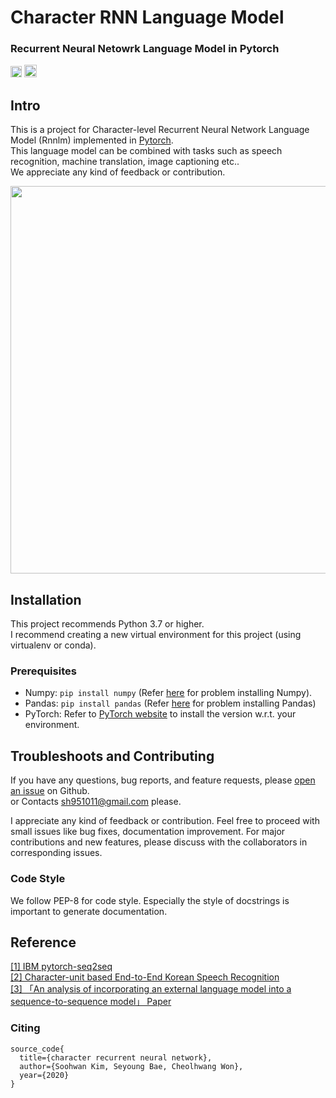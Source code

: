 # Character RNN Language Model
  
### Recurrent Neural Netowrk Language Model in Pytorch  
[<img src="https://github.com/gentaiscool/end2end-asr-pytorch/raw/master/img/pytorch-logo-dark.png" height=18>](https://pytorch.org/) <img src="https://img.shields.io/badge/License-MIT-yellow" height=20>
  
## Intro
  
This is a project for Character-level Recurrent Neural Network Language Model (Rnnlm) implemented in [Pytorch](pytorch.org).  
This language model can be combined with tasks such as speech recognition, machine translation, image captioning etc..   
We appreciate any kind of feedback or contribution.
  
<img src="https://user-images.githubusercontent.com/42150335/79066605-39189c00-7cf4-11ea-8d92-971a360f3644.png" width=620>  
  
## Installation
This project recommends Python 3.7 or higher.   
I recommend creating a new virtual environment for this project (using virtualenv or conda).  

### Prerequisites
  
* Numpy: `pip install numpy` (Refer [here](https://github.com/numpy/numpy) for problem installing Numpy).
* Pandas: `pip install pandas` (Refer [here](https://github.com/pandas-dev/pandas) for problem installing Pandas)
* PyTorch: Refer to [PyTorch website](http://pytorch.org/) to install the version w.r.t. your environment.
  
  
## Troubleshoots and Contributing
  
If you have any questions, bug reports, and feature requests, please [open an issue](https://github.com/sooftware/RNN-LM/issues) on Github.  
or Contacts sh951011@gmail.com please.  

I appreciate any kind of feedback or contribution. Feel free to proceed with small issues like bug fixes, documentation improvement. For major contributions and new features, please discuss with the collaborators in corresponding issues.
  
### Code Style
  
We follow PEP-8 for code style. Especially the style of docstrings is important to generate documentation.  
  
## Reference
  
[[1] IBM pytorch-seq2seq](https://github.com/IBM/pytorch-seq2seq)  
[[2] Character-unit based End-to-End Korean Speech Recognition](https://github.com/sooftware/End-to-End-Korean-Speech-Recognition)  
[[3] 「An analysis of incorporating an external language model into a sequence-to-sequence model」 Paper](https://arxiv.org/abs/1712.01996)  
  
### Citing 
```
source_code{
  title={character recurrent neural network},
  author={Soohwan Kim, Seyoung Bae, Cheolhwang Won},
  year={2020}
}
```
